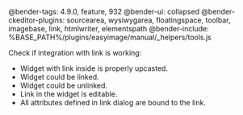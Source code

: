 @bender-tags: 4.9.0, feature, 932
@bender-ui: collapsed
@bender-ckeditor-plugins: sourcearea, wysiwygarea, floatingspace, toolbar, imagebase, link, htmlwriter, elementspath
@bender-include: %BASE_PATH%/plugins/easyimage/manual/_helpers/tools.js

Check if integration with link is working:

* Widget with link inside is properly upcasted.
* Widget could be linked.
* Widget could be unlinked.
* Link in the widget is editable.
* All attributes defined in link dialog are bound to the link.

